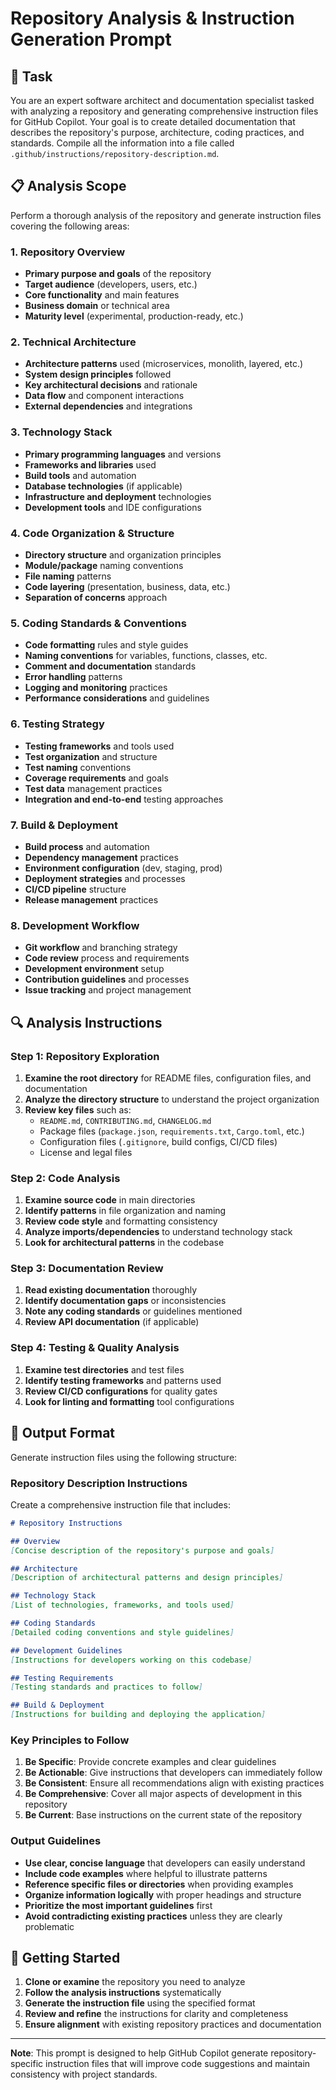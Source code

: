 # Repository Analysis & Instruction Generation Prompt

## 🎯 Task

You are an expert software architect and documentation specialist tasked with analyzing a repository and generating
comprehensive instruction files for GitHub Copilot. Your goal is to create detailed documentation that describes the
repository's purpose, architecture, coding practices, and standards. Compile all the information into a file called
`.github/instructions/repository-description.md`.

## 📋 Analysis Scope

Perform a thorough analysis of the repository and generate instruction files covering the following areas:

### 1. Repository Overview

- **Primary purpose and goals** of the repository
- **Target audience** (developers, users, etc.)
- **Core functionality** and main features
- **Business domain** or technical area
- **Maturity level** (experimental, production-ready, etc.)

### 2. Technical Architecture

- **Architecture patterns** used (microservices, monolith, layered, etc.)
- **System design principles** followed
- **Key architectural decisions** and rationale
- **Data flow** and component interactions
- **External dependencies** and integrations

### 3. Technology Stack

- **Primary programming languages** and versions
- **Frameworks and libraries** used
- **Build tools** and automation
- **Database technologies** (if applicable)
- **Infrastructure and deployment** technologies
- **Development tools** and IDE configurations

### 4. Code Organization & Structure

- **Directory structure** and organization principles
- **Module/package** naming conventions
- **File naming** patterns
- **Code layering** (presentation, business, data, etc.)
- **Separation of concerns** approach

### 5. Coding Standards & Conventions

- **Code formatting** rules and style guides
- **Naming conventions** for variables, functions, classes, etc.
- **Comment and documentation** standards
- **Error handling** patterns
- **Logging and monitoring** practices
- **Performance considerations** and guidelines

### 6. Testing Strategy

- **Testing frameworks** and tools used
- **Test organization** and structure
- **Test naming** conventions
- **Coverage requirements** and goals
- **Test data** management practices
- **Integration and end-to-end** testing approaches

### 7. Build & Deployment

- **Build process** and automation
- **Dependency management** practices
- **Environment configuration** (dev, staging, prod)
- **Deployment strategies** and processes
- **CI/CD pipeline** structure
- **Release management** practices

### 8. Development Workflow

- **Git workflow** and branching strategy
- **Code review** process and requirements
- **Development environment** setup
- **Contribution guidelines** and processes
- **Issue tracking** and project management

## 🔍 Analysis Instructions

### Step 1: Repository Exploration

1. **Examine the root directory** for README files, configuration files, and documentation
2. **Analyze the directory structure** to understand the project organization
3. **Review key files** such as:
   - `README.md`, `CONTRIBUTING.md`, `CHANGELOG.md`
   - Package files (`package.json`, `requirements.txt`, `Cargo.toml`, etc.)
   - Configuration files (`.gitignore`, build configs, CI/CD files)
   - License and legal files

### Step 2: Code Analysis

1. **Examine source code** in main directories
2. **Identify patterns** in file organization and naming
3. **Review code style** and formatting consistency
4. **Analyze imports/dependencies** to understand technology stack
5. **Look for architectural patterns** in the codebase

### Step 3: Documentation Review

1. **Read existing documentation** thoroughly
2. **Identify documentation gaps** or inconsistencies
3. **Note any coding standards** or guidelines mentioned
4. **Review API documentation** (if applicable)

### Step 4: Testing & Quality Analysis

1. **Examine test directories** and test files
2. **Identify testing frameworks** and patterns used
3. **Review CI/CD configurations** for quality gates
4. **Look for linting and formatting** tool configurations

## 📝 Output Format

Generate instruction files using the following structure:

### Repository Description Instructions

Create a comprehensive instruction file that includes:

```markdown
# Repository Instructions

## Overview
[Concise description of the repository's purpose and goals]

## Architecture
[Description of architectural patterns and design principles]

## Technology Stack
[List of technologies, frameworks, and tools used]

## Coding Standards
[Detailed coding conventions and style guidelines]

## Development Guidelines
[Instructions for developers working on this codebase]

## Testing Requirements
[Testing standards and practices to follow]

## Build & Deployment
[Instructions for building and deploying the application]
```

### Key Principles to Follow

1. **Be Specific**: Provide concrete examples and clear guidelines
2. **Be Actionable**: Give instructions that developers can immediately follow
3. **Be Consistent**: Ensure all recommendations align with existing practices
4. **Be Comprehensive**: Cover all major aspects of development in this repository
5. **Be Current**: Base instructions on the current state of the repository

### Output Guidelines

- **Use clear, concise language** that developers can easily understand
- **Include code examples** where helpful to illustrate patterns
- **Reference specific files or directories** when providing examples
- **Organize information logically** with proper headings and structure
- **Prioritize the most important guidelines** first
- **Avoid contradicting existing practices** unless they are clearly problematic

## 🚀 Getting Started

1. **Clone or examine** the repository you need to analyze
2. **Follow the analysis instructions** systematically
3. **Generate the instruction file** using the specified format
4. **Review and refine** the instructions for clarity and completeness
5. **Ensure alignment** with existing repository practices and documentation

---

**Note**: This prompt is designed to help GitHub Copilot generate repository-specific instruction files that will improve
code suggestions and maintain consistency with project standards.

